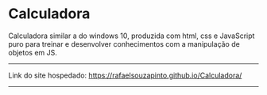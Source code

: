 # Calculadora
 Calculadora similar a do windows 10, produzida com html, css e JavaScript puro para treinar e desenvolver conhecimentos com a manipulação de objetos em JS.

***
Link do site hospedado: https://rafaelsouzapinto.github.io/Calculadora/
***

